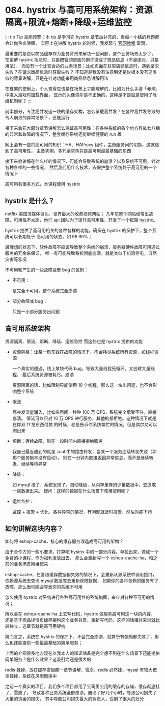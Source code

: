 # 084. hystrix 与高可用系统架构：资源隔离+限流+熔断+降级+运维监控

::: tip Tip
高能预警：本 tip 是学习完 hystrix 章节后补充的，看每一小结的标题都会让你热血沸腾，
实际上在讲解 hystrix 的时候，我发现与 [官网教程](https://github.com/Netflix/Hystrix/wiki/How-it-Works) 雷同，

最重要的是说以商品缓存作为业务背景来解决一些问题，这个业务场景太少了，
在讲解 hystrix 功能时，只是把官网里面的例子换成了商品信息（不是绝对，只是用法），
而没有一个比较合适的业务场景；比如页面在获取店铺信息时，遇到请求失败？在请求商品信息时获取失败？
不知道是我没有注意到还是说根本没有这类似的背景讲解，只是在针对功能来用商品信息讲解用法

在框架的使用上，个人觉得应该是在场景上才能理解的，比如为什么手游「赤潮」中进入游戏时加载界面，
显示的头像偶尔是不正确的，这种是不是就是使用了降级机制呢？
:::

前半部分，专注高并发这一块的缓存架构，怎么承载高并发？在各种高并发导致的令人崩溃的异常场景下，还能运行

接下来会花大部分章节讲解怎么保证高可用性：在各种系统的各个地方有乱七八糟的异常和故障的情况下，整套缓存系统还能继续健康的 run 着

网上会有一些将高可用的知识：HA、HAProxy 组件，主备服务间的切换，这就做到了高可用性，
主备实例，多冗余实例只是高可用最最基础的东西

接下来会讲解在什么样的情况下，可能会导致系统的崩溃？以及系统不可用，针对各种各样的一些情况，
然后我们用什么技术，去保护整个系统处于高可用的一个情况下

高可用有很多方式，本课程使用 hystrix
## hystrix 是什么？

netflix 美国流媒体巨头、世界最大的收费视频网站；
几年前整个网站经常出故障，可用性不太高，他们 api 团队为了提升高可用性，开发了一个框架 hystrix。

hystrix 提供了高可用相关的各种各样的功能，确保在 hystrix 的保护下，整个系统可以长期处于
高可用的状态，如 99.99%；

最理想的状态下，软件故障不应该导致整个系统的崩溃，服务器硬件故障可用通过服务的冗余来保证，
唯一有可能导致系统彻底崩溃，就是类似于机房停电，自然灾害等状况

不可用和产生的一些故障或者 bug 的区别：

- 不可用：

    是完全不可用，整个系统完全崩溃

- 部分故障或 bug：

    只是一小部分服务出问题

## 高可用系统架构

资源隔离、限流、熔断、降级、运维监控 而这些也是 hystrix 提供的功能

- 资源隔离：让某一刻东西在故障的情况下，不会耗尽系统所有资源，如线程资源

    一个真实的遭遇，线上某块代码 bug，导致大量线程死循环，又创建大量线程，
    最后系统资源被耗尽。崩溃

    资源隔离的话，比如限制只能使用 10 个线程，那么这一块出问题，也不会影响整个系统
- 限流

    高并发流量涌入，比如突然间一秒钟 100 万 QPS，系统完全承受不住，直接崩溃。
    限流可以只对 10 万 QPS 进行服务，其他的都拒绝。这种情况下就是在你双 11 抢东西付款
    的时候，老是告诉你系统繁忙的情况，但是偶尔又可以刷出来
- 熔断：连续故障，则在一段时间内直接拒绝服务

    我自己最近遇到的就是 zuul 中的路由转发，当某一个服务连续转发失败（如那个服务根本没有启动），
    则在一分钟内直接返回异常信息，而不是继续转发，继续等待异常
- 降级：

    如 mysql 挂了，系统发现了，自动降级，从内存里存的少量数据中，去提取一些数据出来。
    疑问：这样的数据在什么场景下使用使用呢？
- 运维监控：

    监控 + 报警 + 优化，各种异常的情况，有问题就及时报警，然后对症下药

## 如何讲解这块内容？

如何将 eshop-cache，核心的缓存服务改造成高可用的架构？

由于合作方的一些小要求，打算吧 hystrix 中的一部分内容，单拉出来，做成一个免费的小课程，作为福利发放出去，
那么会重新写一个 eshop-cache-ha，和之前的业务场景衔接起来

eshop-cache，在各级缓存数据都失效的情况下，会重新从源系统中调用接口，依赖源系统去查询 mysql 数据库去重新获取数据，
如果你的各种依赖的服务有了故障，那么很可能会导致你的系统不可用

怎么使用 hystrix 对系统进行各种高可用性的系统加固，来应对各种不可用的情况；

所以会在 eshop-cache-ha 上去写代码，hystrix 做服务高可用这一块的内容，
还是基于商品详情页缓存架构这个业务背景，重新写代码，这样的话相对来说就比较独立，这章节就是高可用架构

简而言之，系统在 hystrix 的保护下，不会完全崩溃，就算所有依赖都失效了，那么也还能提供一些最最基础的简单服务；

上面的介绍很多地方现在以我本人的知识储备是完全想不到在什么场景下还能提供简单服务？是什么效果？这吸引力还是很大的

redis 挂掉，放在缓存雪崩那一章节讲解，雪崩，redis 必然挂，mysql 有较大概率挂掉，系统在风雨飘摇中

之前一个真实的项目，我们多个项目都用了公司里公用的缓存的存储，缓存彻底挂了、雪崩了，
导致各种业务系统全部崩溃，崩溃了好几个小时，导致公司损失了大量的资金的损失，
其中导致公司损失最大的负责人，受到了很大的处分
